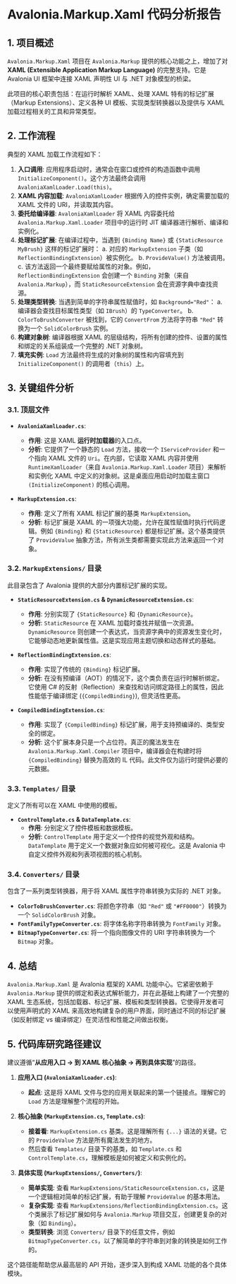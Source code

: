 # Avalonia.Markup.Xaml 代码分析报告

## 1. 项目概述

`Avalonia.Markup.Xaml` 项目在 `Avalonia.Markup` 提供的核心功能之上，增加了对 **XAML (Extensible Application Markup Language)** 的完整支持。它是 Avalonia UI 框架中连接 XAML 声明性 UI 与 .NET 对象模型的桥梁。

此项目的核心职责包括：在运行时解析 XAML、处理 XAML 特有的标记扩展（Markup Extensions）、定义各种 UI 模板、实现类型转换器以及提供与 XAML 加载过程相关的工具和异常类型。

## 2. 工作流程

典型的 XAML 加载工作流程如下：

1.  **入口调用**: 应用程序启动时，通常会在窗口或控件的构造函数中调用 `InitializeComponent()`。这个方法最终会调用 `AvaloniaXamlLoader.Load(this)`。
2.  **XAML 内容加载**: `AvaloniaXamlLoader` 根据传入的控件实例，确定需要加载的 XAML 文件的 URI，并读取其内容。
3.  **委托给编译器**: `AvaloniaXamlLoader` 将 XAML 内容委托给 `Avalonia.Markup.Xaml.Loader` 项目中的运行时 JIT 编译器进行解析、编译和实例化。
4.  **处理标记扩展**: 在编译过程中，当遇到 `{Binding Name}` 或 `{StaticResource MyBrush}` 这样的标记扩展时：
    a.  对应的 `MarkupExtension` 子类（如 `ReflectionBindingExtension`）被实例化。
    b.  `ProvideValue()` 方法被调用。
    c.  该方法返回一个最终要赋给属性的对象。例如，`ReflectionBindingExtension` 会创建一个 `Binding` 对象（来自 `Avalonia.Markup`），而 `StaticResourceExtension` 会在资源字典中查找资源。
5.  **处理类型转换**: 当遇到简单的字符串属性赋值时，如 `Background="Red"`：
    a.  编译器会查找目标属性类型（如 `IBrush`）的 `TypeConverter`。
    b.  `ColorToBrushConverter` 被找到，它的 `ConvertFrom` 方法将字符串 `"Red"` 转换为一个 `SolidColorBrush` 实例。
6.  **构建对象树**: 编译器根据 XAML 的层级结构，将所有创建的控件、设置的属性和绑定的关系组装成一个完整的 .NET 对象树。
7.  **填充实例**: `Load` 方法最终将生成的对象树的属性和内容填充到 `InitializeComponent()` 的调用者（`this`）上。

## 3. 关键组件分析

### 3.1. 顶层文件

-   **`AvaloniaXamlLoader.cs`**:
    -   **作用**: 这是 XAML **运行时加载器**的入口点。
    -   **分析**: 它提供了一个静态的 `Load` 方法，接收一个 `IServiceProvider` 和一个指向 XAML 文件的 `Uri`。在内部，它读取 XAML 内容并使用 `RuntimeXamlLoader`（来自 `Avalonia.Markup.Xaml.Loader` 项目）来解析和实例化 XAML 中定义的对象树。这是桌面应用启动时加载主窗口 `(InitializeComponent)` 的核心调用。

-   **`MarkupExtension.cs`**:
    -   **作用**: 定义了所有 XAML 标记扩展的基类 `MarkupExtension`。
    -   **分析**: 标记扩展是 XAML 的一项强大功能，允许在属性赋值时执行代码逻辑。例如 `{Binding}` 和 `{StaticResource}` 都是标记扩展。这个基类提供了 `ProvideValue` 抽象方法，所有派生类都需要实现此方法来返回一个对象。

### 3.2. `MarkupExtensions/` 目录

此目录包含了 Avalonia 提供的大部分内置标记扩展的实现。

-   **`StaticResourceExtension.cs` & `DynamicResourceExtension.cs`**:
    -   **作用**: 分别实现了 `{StaticResource}` 和 `{DynamicResource}`。
    -   **分析**: `StaticResource` 在 XAML 加载时查找并赋值一次资源。`DynamicResource` 则创建一个表达式，当资源字典中的资源发生变化时，它能够动态地更新属性值。这是实现应用主题切换和动态样式的基础。

-   **`ReflectionBindingExtension.cs`**:
    -   **作用**: 实现了传统的 `{Binding}` 标记扩展。
    -   **分析**: 在没有预编译（AOT）的情况下，这个类负责在运行时解析绑定。它使用 C# 的反射（Reflection）来查找和访问绑定路径上的属性，因此性能低于编译绑定 (`{CompiledBinding}`), 但灵活性更高。

-   **`CompiledBindingExtension.cs`**:
    -   **作用**: 实现了 `{CompiledBinding}` 标记扩展，用于支持预编译的、类型安全的绑定。
    -   **分析**: 这个扩展本身只是一个占位符。真正的魔法发生在 `Avalonia.Markup.Xaml.Compiler` 项目中，编译器会在构建时将 `{CompiledBinding}` 替换为高效的 IL 代码。此文件仅为运行时提供必要的元数据。

### 3.3. `Templates/` 目录

定义了所有可以在 XAML 中使用的模板。

-   **`ControlTemplate.cs` & `DataTemplate.cs`**:
    -   **作用**: 分别定义了控件模板和数据模板。
    -   **分析**: `ControlTemplate` 用于定义一个控件的视觉外观和结构。`DataTemplate` 用于定义一个数据对象应如何被可视化。这是 Avalonia 中自定义控件外观和列表项视图的核心机制。

### 3.4. `Converters/` 目录

包含了一系列类型转换器，用于将 XAML 属性字符串转换为实际的 .NET 对象。

-   **`ColorToBrushConverter.cs`**: 将颜色字符串（如 `"Red"` 或 `"#FF0000"`）转换为一个 `SolidColorBrush` 对象。
-   **`FontFamilyTypeConverter.cs`**: 将字体名称字符串转换为 `FontFamily` 对象。
-   **`BitmapTypeConverter.cs`**: 将一个指向图像文件的 URI 字符串转换为一个 `Bitmap` 对象。

## 4. 总结

`Avalonia.Markup.Xaml` 是 Avalonia 框架的 XAML 功能中心。它紧密依赖于 `Avalonia.Markup` 提供的绑定和表达式解析能力，并在此基础上构建了一个完整的 XAML 生态系统，包括加载器、标记扩展、模板和类型转换器。它使得开发者可以使用声明式的 XAML 来高效地构建复杂的用户界面，同时通过不同的标记扩展（如反射绑定 vs 编译绑定）在灵活性和性能之间做出权衡。

## 5. 代码库研究路径建议

建议遵循“**从应用入口 -> 到 XAML 核心抽象 -> 再到具体实现**”的路径。

1.  **应用入口 (`AvaloniaXamlLoader.cs`)**:
    -   **起点**: 这是将 XAML 文件与您的应用关联起来的第一个链接点。理解它的 `Load` 方法是理解整个流程的开始。

2.  **核心抽象 (`MarkupExtension.cs`, `Template.cs`)**:
    -   **接着看**: `MarkupExtension.cs` 基类。这是理解所有 `{...}` 语法的关键。它的 `ProvideValue` 方法是所有魔法发生的地方。
    -   然后查看 `Templates/` 目录下的基类，如 `Template.cs` 和 `ControlTemplate.cs`，理解模板是如何被定义和实例化的。

3.  **具体实现 (`MarkupExtensions/`, `Converters/`)**:
    -   **简单实现**: 查看 `MarkupExtensions/StaticResourceExtension.cs`，这是一个逻辑相对简单的标记扩展，有助于理解 `ProvideValue` 的基本用法。
    -   **复杂实现**: 查看 `MarkupExtensions/ReflectionBindingExtension.cs`。这个类展示了标记扩展如何与 `Avalonia.Markup` 项目交互，创建更复杂的对象（如 `Binding`）。
    -   **类型转换**: 浏览 `Converters/` 目录下的任意文件，例如 `BitmapTypeConverter.cs`，以了解简单的字符串到对象的转换是如何工作的。

这个路径能帮助您从最高层的 API 开始，逐步深入到构成 XAML 功能的各个具体模块。
